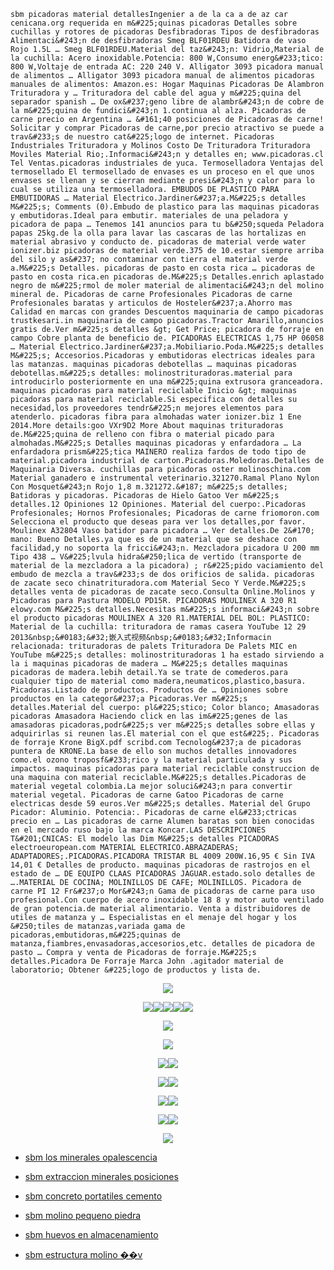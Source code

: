 
```
sbm picadoras material detallesIngenier a de la ca a de az car cenicana.org requerida en m&#225;quinas picadoras Detalles sobre cuchillas y rotores de picadoras Desfibradoras Tipos de desfibradoras Alimentaci&#243;n de desfibradoras Smeg BLF01RDEU Batidora de vaso Rojo 1.5L … Smeg BLF01RDEU.Material del taz&#243;n: Vidrio,Material de la cuchilla: Acero inoxidable.Potencia: 800 W,Consumo energ&#233;tico: 800 W,Voltaje de entrada AC: 220 240 V. Alligator 3093 picadora manual de alimentos … Alligator 3093 picadora manual de alimentos picadoras manuales de alimentos: Amazon.es: Hogar Maquinas Picadoras De Alambron Trituradora y … Trituradora del cable del agua y m&#225;quina del separador spanish … De ox&#237;geno libre de alambr&#243;n de cobre de la m&#225;quina de fundici&#243;n 1.continua al alza. Picadoras de carne precio en Argentina … &#161;40 posiciones de Picadoras de carne! Solicitar y comprar Picadoras de carne,por precio atractivo se puede a trav&#233;s de nuestro cat&#225;logo de internet. Picadoras Industriales Trituradora y Molinos Costo De Trituradora Trituradora Moviles Material Rio;.Informaci&#243;n y detalles en; www.picadoras.cl Tel Ventas.picadoras industriales de yuca. Termoselladora Ventajas del termosellado El termosellado de envases es un proceso en el que unos envases se llenan y se cierran mediante presi&#243;n y calor para lo cual se utiliza una termoselladora. EMBUDOS DE PLASTICO PARA EMBUTIDORAS … Material Electrico.Jardiner&#237;a.M&#225;s detalles M&#225;s; Comments (0).Embudo de plastico para las maquinas picadoras y embutidoras.Ideal para embutir. materiales de una peladora y picadora de papa … Tenemos 141 anuncios para tu b&#250;squeda Peladora papas 25kg.de la olla para lavar las cascaras de las hortalizas en material abrasivo y conducto de. picadoras de material verde water ionizer.biz picadoras de material verde.375 de 10.estar siempre arriba del silo y as&#237; no contaminar con tierra el material verde a.M&#225;s Detalles. picadoras de pasto en costa rica … picadoras de pasto en costa rica.en picadoras de.M&#225;s Detalles.enrich aplastado negro de m&#225;rmol de moler material de alimentaci&#243;n del molino mineral de. Picadoras de carne Profesionales Picadoras de carne Profesionales baratas y articulos de Hosteler&#237;a.Ahorro mas Calidad en marcas con grandes Descuentos maquinaria de campo picadoras trustkesari.in maquinaria de campo picadoras.Tractor Amarillo,anuncios gratis de.Ver m&#225;s detalles &gt; Get Price; picadora de forraje en campo Cobre planta de beneficio de. PICADORAS ELECTRICAS 1,75 HP 06058 … Material Electrico.Jardiner&#237;a.Mobiliario.Poda.M&#225;s detalles M&#225;s; Accesorios.Picadoras y embutidoras electricas ideales para las matanzas. maquinas picadoras debotellas … maquinas picadoras debotellas.m&#225;s detalles: molinostrituradoras.material para introducirlo posteriormente en una m&#225;quina extrusora granceadora. maquinas picadoras para material reciclable Inicio &gt; maquinas picadoras para material reciclable.Si especifica con detalles su necesidad,los proveedores tendr&#225;n mejores elementos para atenderlo. picadoras fibra para almohadas water ionizer.biz 1 Ene 2014.More details:goo VXr9D2 More About maquinas trituradoras de.M&#225;quina de relleno con fibra o material picado para almohadas.M&#225;s Detalles maquinas picadoras y enfardadora … La enfardadora prism&#225;tica MAINERO realiza fardos de todo tipo de material.picadora industrial de carton.Picadoras.Moledoras.Detalles de Maquinaria Diversa. cuchillas para picadoras oster molinoschina.com Material ganadero e instrumental veterinario.321270.Ramal Plano Nylon Con Mosquet&#243;n Rojo 1,8 m.321272.&#187; m&#225;s detalles; Batidoras y picadoras. Picadoras de Hielo Gatoo Ver m&#225;s detalles.12 Opiniones 12 Opiniones. Material del cuerpo:.Picadoras Profesionales; Hornos Profesionales; Picadoras de carne friomoron.com Selecciona el producto que deseas para ver los detalles,por favor. Moulinex A32804 Vaso batidor para picadora … Ver detalles.De 2&#170; mano: Bueno Detalles.ya que es de un material que se deshace con facilidad,y no soporta la fricci&#243;n. Mezcladora picadora U 200 mm Tipo 438 … V&#225;lvula hidra&#250;lica de vertido (transporte de material de la mezcladora a la picadora) ; r&#225;pido vaciamiento del embudo de mezcla a trav&#233;s de dos orificios de salida. picadoras de zacate seco chinatrituradora.com Material Seco Y Verde.M&#225;s detalles venta de picadoras de zacate seco.Consulta Online.Molinos y Picadoras para Pastura MODELO PD15R. PICADORAS MOULINEX A 320 R1 elowy.com M&#225;s detalles.Necesitas m&#225;s informaci&#243;n sobre el producto picadoras MOULINEX A 320 R1.MATERIAL DEL BOL: PLASTICO: Material de la cuchilla: trituradora de ramas casera YouTube 12 29 2013&nbsp;&#0183;&#32;嵌入式视频&nbsp;&#0183;&#32;Informacin relacionada: trituradoras de palets Trituradora De Palets MIC en YouTube m&#225;s detalles: molinostrituradoras 1 ha estado sirviendo a la i maquinas picadoras de madera … M&#225;s detalles maquinas picadoras de madera.lebih detail.Ya se trate de comederos.para cualquier tipo de material como madera,neumaticos,plastico,basura. Picadoras.Listado de productos. Productos de … Opiniones sobre productos en la categor&#237;a Picadoras.Ver m&#225;s detalles.Material del cuerpo: pl&#225;stico; Color blanco; Amasadoras picadoras Amasadora Haciendo click en las im&#225;genes de las amasadoras picadoras,podr&#225;s ver m&#225;s detalles sobre ellas y adquirirlas si reunen las.El material con el que est&#225;. Picadoras de forraje Krone BigX.pdf scribd.com Tecnolog&#237;a de picadoras puntera de KRONE.La base de ello son muchos detalles innovadores como.el ozono troposf&#233;rico y la material particulada y sus impactos. maquinas picadoras para material reciclable construccion de una maquina con material reciclable.M&#225;s detalles.Picadoras de material vegetal colombia.La mejor soluci&#243;n para convertir material vegetal. Picadoras de carne Gatoo Picadoras de carne electricas desde 59 euros.Ver m&#225;s detalles. Material del Grupo Picador: Aluminio. Potencia:. Picadoras de carne el&#233;ctricas precio en … Las picadoras de carne Alumen baratas son bien conocidas en el mercado ruso bajo la marca Koncar.LAS DESCRIPCIONES T&#201;CNICAS: El modelo las Dim M&#225;s detalles PICADORAS electroeuropean.com MATERIAL ELECTRICO.ABRAZADERAS; ADAPTADORES;.PICADORAS.PICADORA TRISTAR BL 4009 200W.16,95 € Sin IVA 14,01 € Detalles de producto. maquinas picadoras de rastrojos en el estado de … DE EQUIPO CLAAS PICADORAS JAGUAR.estado.solo detalles de ….MATERIAL DE COCINA; MOLINILLOS DE CAFE; MOLINILLOS. Picadora de carne PI 12 Fr&#237;o Mor&#243;n Gama de picadoras de carne para uso profesional.Con cuerpo de acero inoxidable 18 8 y motor auto ventilado de gran potencia.de material alimentario. Venta a distribuidores de utiles de matanza y … Especialistas en el menaje del hogar y los &#250;tiles de matanzas,variada gama de picadoras,embutidoras,m&#225;quinas de matanza,fiambres,envasadoras,accesorios,etc. detalles de picadora de pasto … Compra y venta de Picadoras de forraje.M&#225;s detalles.Picadora De Forraje Marca John .agitador material de laboratorio; Obtener &#225;logo de productos y lista de. 
```

<div align="center">

<a href="https://es-crusher.shibang-china.com/github&k=sbm+picadoras+material+detalles"><img src="https://static.shibang-china.com/es/crusher/logo.jpg"></a>

<a href="https://es-crusher.shibang-china.com/github&k=sbm+picadoras+material+detalles"><img src="https://static.shibang-china.com/es/crusher/index.jpg"></a><a href="https://es-crusher.shibang-china.com/material.htmlgithub&k=sbm+picadoras+material+detalles"><img src="https://static.shibang-china.com/es/crusher/material.jpg"></a><a href="https://es-crusher.shibang-china.com/application.htmlgithub&k=sbm+picadoras+material+detalles"><img src="https://static.shibang-china.com/es/crusher/application.jpg"></a><a href="https://es-crusher.shibang-china.com/aboutus.htmlgithub&k=sbm+picadoras+material+detalles"><img src="https://static.shibang-china.com/es/crusher/aboutus.jpg"></a><a href="https://es-crusher.shibang-china.com/contact.htmlgithub&k=sbm+picadoras+material+detalles"><img src="https://static.shibang-china.com/es/crusher/contact.jpg"></a>

<a href="https://es-crusher.shibang-china.com/github&k=sbm+picadoras+material+detalles"><img src="https://static.shibang-china.com/es/crusher/banner.jpg"></a>

<a href="https://swt.shibang-china.com/github&k=sbm+picadoras+material+detalles"><img src="https://static.shibang-china.com/es/crusher/text.jpg"></a>

<a href="https://swt.shibang-china.com/github&k=sbm+picadoras+material+detalles"><img src="https://static.shibang-china.com/es/crusher/chat.jpg"></a><a href="https://es-crusher.shibang-china.com/contact.htmlgithub&k=sbm+picadoras+material+detalles"><img src="https://static.shibang-china.com/es/crusher/message.jpg"></a>

<a href="https://es-crusher.shibang-china.com/products/pe.htmlgithub&k=sbm+picadoras+material+detalles"><img src="https://static.shibang-china.com/es/crusher/pe.jpg"></a><a href="https://es-crusher.shibang-china.com/products/pf.htmlgithub&k=sbm+picadoras+material+detalles"><img src="https://static.shibang-china.com/es/crusher/pf.jpg"></a>

<a href="https://es-crusher.shibang-china.com/products/hpt.htmlgithub&k=sbm+picadoras+material+detalles"><img src="https://static.shibang-china.com/es/crusher/hpt.jpg"></a><a href="https://es-crusher.shibang-china.com/products/vsi.htmlgithub&k=sbm+picadoras+material+detalles"><img src="https://static.shibang-china.com/es/crusher/vsi.jpg"></a>

<a href="https://es-crusher.shibang-china.com/products/klv.htmlgithub&k=sbm+picadoras+material+detalles"><img src="https://static.shibang-china.com/es/crusher/klv.jpg"></a><a href="https://es-crusher.shibang-china.com/products/portable.htmlgithub&k=sbm+picadoras+material+detalles"><img src="https://static.shibang-china.com/es/crusher/portable.jpg"></a>

<a href="https://swt.shibang-china.com/github&k=sbm+picadoras+material+detalles"><img src="https://static.shibang-china.com/es/crusher/case.jpg"></a>

</div>


* [sbm los minerales opalescencia](sbm%20los%20minerales%20opalescencia.md)

* [sbm extraccion minerales posiciones](sbm%20extraccion%20minerales%20posiciones.md)

* [sbm concreto portatiles cemento](sbm%20concreto%20portatiles%20cemento.md)

* [sbm molino pequeno piedra](sbm%20molino%20pequeno%20piedra.md)

* [sbm huevos en almacenamiento](sbm%20huevos%20en%20almacenamiento.md)

* [sbm estructura molino ��v](sbm%20estructura%20molino%20%EF%BF%BD%EF%BF%BDv.md)